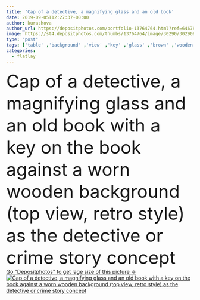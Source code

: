 ```yaml
---
title: 'Cap of a detective, a magnifying glass and an old book'
date: 2019-09-05T12:27:37+00:00
author: kurashova
author_url: https://depositphotos.com/portfolio-13764764.html?ref=64678756
image: https://st4.depositphotos.com/thumbs/13764764/image/30290/302908812/api_thumb_450.jpg?forcejpeg=true
type: "post"
tags: ['table' ,'background' ,'view' ,'key' ,'glass' ,'brown' ,'wooden' ,'male' ,'man' ,'black' ,'style' ,'antique' ,'old' ,'retro' ,'vintage' ,'hat' ,'concept' ,'idea' ,'desk' ,'copyspace' ,'wood' ,'book' ,'private' ,'criminal' ,'crime' ,'ancient' ,'cap' ,'top' ,'detective' ,'above' ,'story' ,'magnifying' ,'magnifier' ,'proof' ,'headgear' ,'investigation' ,'investigator' ,'logic' ,'investigate' ,'overhead' ,'holmes' ,'sherlock' ,'clue' ,'evidence' ,'sleuth' ,'deerstalker' ,'copy space' ,'flat lay' ,'flatlay' ]
categories: 
  - flatlay
---
```

<div aling="center">
            <font size="60"> Cap of a detective, a magnifying glass and an old book with a key on the book against a worn wooden background (top view, retro style) as the detective or crime story concept</font>   
</div>
<div>
    <a href='https://st4.depositphotos.com/thumbs/13764764/image/30290/302908812/api_thumb_450.jpg?forcejpeg=true?ref=64678756' target=_blank > Go "Depositphotos" to get lage size of this picture ->
        <img href='https://st4.depositphotos.com/thumbs/13764764/image/30290/302908812/api_thumb_450.jpg?forcejpeg=true?ref=64678756' src='https://st4.depositphotos.com/13764764/30290/i/950/depositphotos_302908812-stock-photo-cap-of-a-detective-a.jpg?forcejpeg=true' alt='Cap of a detective, a magnifying glass and an old book with a key on the book against a worn wooden background (top view, retro style) as the detective or crime story concept' >
    </a>
</div>
